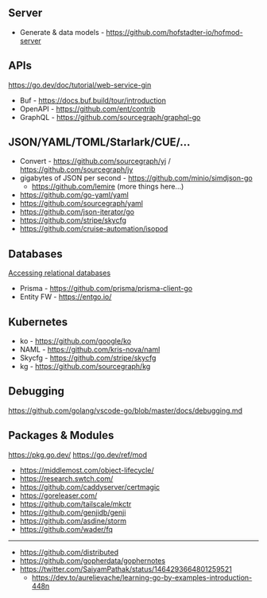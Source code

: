 ## Server

- Generate & data models - https://github.com/hofstadter-io/hofmod-server

## APIs

https://go.dev/doc/tutorial/web-service-gin
- Buf - https://docs.buf.build/tour/introduction 
- OpenAPI - https://github.com/ent/contrib
- GraphQL - https://github.com/sourcegraph/graphql-go

## JSON/YAML/TOML/Starlark/CUE/...
- Convert - https://github.com/sourcegraph/yj / https://github.com/sourcegraph/jy
- gigabytes of JSON per second - https://github.com/minio/simdjson-go  
  - https://github.com/lemire (more things here...)
- https://github.com/go-yaml/yaml
- https://github.com/sourcegraph/yaml
- https://github.com/json-iterator/go
- https://github.com/stripe/skycfg
- https://github.com/cruise-automation/isopod

## Databases 

[Accessing relational databases](https://go.dev/doc/database/)
- Prisma - https://github.com/prisma/prisma-client-go
- Entity FW - https://entgo.io/

## Kubernetes
- ko - https://github.com/google/ko
- NAML - https://github.com/kris-nova/naml 
- Skycfg - https://github.com/stripe/skycfg
- kg - https://github.com/sourcegraph/kg

## Debugging

https://github.com/golang/vscode-go/blob/master/docs/debugging.md

## Packages & Modules

https://pkg.go.dev/
https://go.dev/ref/mod
- https://middlemost.com/object-lifecycle/
- https://research.swtch.com/
- https://github.com/caddyserver/certmagic
- https://goreleaser.com/
- https://github.com/tailscale/mkctr
- https://github.com/genjidb/genji
- https://github.com/asdine/storm
- https://github.com/wader/fq
---
- https://github.com/distributed
- https://github.com/gopherdata/gophernotes
- https://twitter.com/SaiyamPathak/status/1464293664801259521
  - https://dev.to/aurelievache/learning-go-by-examples-introduction-448n 



